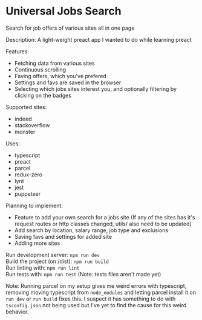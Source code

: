 # Universal Jobs Search
Search for job offers of various sites all in one page

Description:
A light-weight preact app I wanted to do while learning preact

Features:
- Fetching data from various sites
- Continuous scrolling
- Faving offers, which you've prefered
- Settings and favs are saved in the browser
- Selecting which jobs sites interest you, and optionally filtering by clicking on the badges

Supported sites:
- indeed
- stackoverflow
- monster

Uses:
- typescript
- preact
- parcel
- redux-zero
- lynt
- jest
- puppeteer

Planning to implement:
- Feature to add your own search for a jobs site
(If any of the sites has it's request routes or http classes changed, utils/ also need to be updated)
- Add search by location, salary range, job type and exclusions
- Saving favs and settings for added site
- Adding more sites

Run development server: `npm run dev`<br/>
Build the project (on /dist): `npm run build`<br/>
Run linting with: `npm run lint`<br/>
Run tests with: `npm run test` (Note: tests files aren't made yet)

Note: 
Running parcel on my setup gives me weird errors with typescript, removing moving typescript from `node_modules` and letting parcel install it on `run dev` or `run build` fixes this. I suspect it has something to do with `tsconfig.json` not being used but I've yet to find the cause for this weird behavior.